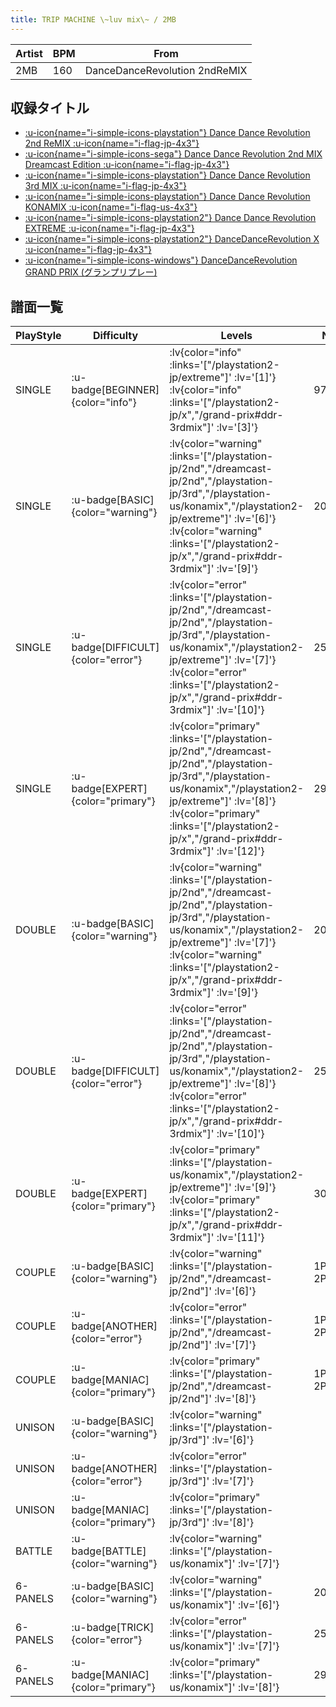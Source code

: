```yaml
---
title: TRIP MACHINE \~luv mix\~ / 2MB
---
```


|Artist|BPM|From|
|------|---|----|
|2MB|160|DanceDanceRevolution 2ndReMIX|

## 収録タイトル

- [ :u-icon{name="i-simple-icons-playstation"} Dance Dance Revolution 2nd ReMIX :u-icon{name="i-flag-jp-4x3"} ](/playstation-jp/2nd)
- [ :u-icon{name="i-simple-icons-sega"} Dance Dance Revolution 2nd MIX Dreamcast Edition :u-icon{name="i-flag-jp-4x3"} ](/dreamcast-jp/2nd)
- [ :u-icon{name="i-simple-icons-playstation"} Dance Dance Revolution 3rd MIX :u-icon{name="i-flag-jp-4x3"} ](/playstation-jp/3rd)
- [ :u-icon{name="i-simple-icons-playstation"} Dance Dance Revolution KONAMIX :u-icon{name="i-flag-us-4x3"} ](/playstation-us/konamix)
- [ :u-icon{name="i-simple-icons-playstation2"} Dance Dance Revolution EXTREME :u-icon{name="i-flag-jp-4x3"} ](/playstation2-jp/extreme)
- [ :u-icon{name="i-simple-icons-playstation2"} DanceDanceRevolution X :u-icon{name="i-flag-jp-4x3"} ](/playstation2-jp/x)
- [ :u-icon{name="i-simple-icons-windows"} DanceDanceRevolution GRAND PRIX (グランプリプレー)](/grand-prix#ddr-3rdmix)

## 譜面一覧

|PlayStyle|Difficulty|Levels|Notes|Movie|
|---------|----------|------|-----|-----|
|SINGLE| :u-badge[BEGINNER]{color="info"} | :lv{color="info" :links='["/playstation2-jp/extreme"]' :lv='[1]'}  :lv{color="info" :links='["/playstation2-jp/x","/grand-prix#ddr-3rdmix"]' :lv='[3]'} |97/0||
|SINGLE| :u-badge[BASIC]{color="warning"} | :lv{color="warning" :links='["/playstation-jp/2nd","/dreamcast-jp/2nd","/playstation-jp/3rd","/playstation-us/konamix","/playstation2-jp/extreme"]' :lv='[6]'}  :lv{color="warning" :links='["/playstation2-jp/x","/grand-prix#ddr-3rdmix"]' :lv='[9]'} |209/0||
|SINGLE| :u-badge[DIFFICULT]{color="error"} | :lv{color="error" :links='["/playstation-jp/2nd","/dreamcast-jp/2nd","/playstation-jp/3rd","/playstation-us/konamix","/playstation2-jp/extreme"]' :lv='[7]'}  :lv{color="error" :links='["/playstation2-jp/x","/grand-prix#ddr-3rdmix"]' :lv='[10]'} |251/0||
|SINGLE| :u-badge[EXPERT]{color="primary"} | :lv{color="primary" :links='["/playstation-jp/2nd","/dreamcast-jp/2nd","/playstation-jp/3rd","/playstation-us/konamix","/playstation2-jp/extreme"]' :lv='[8]'}  :lv{color="primary" :links='["/playstation2-jp/x","/grand-prix#ddr-3rdmix"]' :lv='[12]'} |293/0||
|DOUBLE| :u-badge[BASIC]{color="warning"} | :lv{color="warning" :links='["/playstation-jp/2nd","/dreamcast-jp/2nd","/playstation-jp/3rd","/playstation-us/konamix","/playstation2-jp/extreme"]' :lv='[7]'}  :lv{color="warning" :links='["/playstation2-jp/x","/grand-prix#ddr-3rdmix"]' :lv='[9]'} |209/0||
|DOUBLE| :u-badge[DIFFICULT]{color="error"} | :lv{color="error" :links='["/playstation-jp/2nd","/dreamcast-jp/2nd","/playstation-jp/3rd","/playstation-us/konamix","/playstation2-jp/extreme"]' :lv='[8]'}  :lv{color="error" :links='["/playstation2-jp/x","/grand-prix#ddr-3rdmix"]' :lv='[10]'} |251/0||
|DOUBLE| :u-badge[EXPERT]{color="primary"} | :lv{color="primary" :links='["/playstation-us/konamix","/playstation2-jp/extreme"]' :lv='[9]'}  :lv{color="primary" :links='["/playstation2-jp/x","/grand-prix#ddr-3rdmix"]' :lv='[11]'} |303/0||
|COUPLE| :u-badge[BASIC]{color="warning"} | :lv{color="warning" :links='["/playstation-jp/2nd","/dreamcast-jp/2nd"]' :lv='[6]'} |1P:195/0 2P:189/0||
|COUPLE| :u-badge[ANOTHER]{color="error"} | :lv{color="error" :links='["/playstation-jp/2nd","/dreamcast-jp/2nd"]' :lv='[7]'} |1P:238/0 2P:232/0||
|COUPLE| :u-badge[MANIAC]{color="primary"} | :lv{color="primary" :links='["/playstation-jp/2nd","/dreamcast-jp/2nd"]' :lv='[8]'} |1P:272/0 2P:282/0||
|UNISON| :u-badge[BASIC]{color="warning"} | :lv{color="warning" :links='["/playstation-jp/3rd"]' :lv='[6]'} |||
|UNISON| :u-badge[ANOTHER]{color="error"} | :lv{color="error" :links='["/playstation-jp/3rd"]' :lv='[7]'} |||
|UNISON| :u-badge[MANIAC]{color="primary"} | :lv{color="primary" :links='["/playstation-jp/3rd"]' :lv='[8]'} |||
|BATTLE| :u-badge[BATTLE]{color="warning"} | :lv{color="warning" :links='["/playstation-us/konamix"]' :lv='[7]'} |||
|6-PANELS| :u-badge[BASIC]{color="warning"} | :lv{color="warning" :links='["/playstation-us/konamix"]' :lv='[6]'} |209/0||
|6-PANELS| :u-badge[TRICK]{color="error"} | :lv{color="error" :links='["/playstation-us/konamix"]' :lv='[7]'} |251/0||
|6-PANELS| :u-badge[MANIAC]{color="primary"} | :lv{color="primary" :links='["/playstation-us/konamix"]' :lv='[8]'} |292/0||

